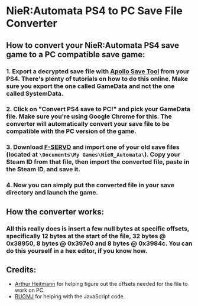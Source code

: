 # NieR:Automata PS4 to PC Save File Converter

## How to convert your NieR:Automata PS4 save game to a PC compatible save game:

### 1. Export a decrypted save file with [Apollo Save Tool](https://github.com/bucanero/apollo-ps4) from your PS4. There's plenty of tutorials on how to do this online. Make sure you export the one called **GameData** and not the one called **SystemData**.

### 2. Click on "Convert PS4 save to PC!" and pick your **GameData** file. Make sure you're using **Google Chrome** for this. The converter will automatically convert your save file to be compatible with the PC version of the game.

### 3. Download [F-SERVO](https://github.com/ArthurHeitmann/F-SERVO) and import one of your old save files (located at `\Documents\My Games\NieR_Automata\`). Copy your **Steam ID** from that file, then import the converted file, paste in the Steam ID, and save it.

### 4. Now you can simply put the converted file in your save directory and launch the game.

## How the converter works:

### All this really does is insert a few null bytes at specific offsets, specifically 12 bytes at the start of the file, 32 bytes @ 0x38950, 8 bytes @ 0x397e0 and 8 bytes @ 0x3984c. You can do this yourself in a hex editor, if you know how.

## Credits:

- [Arthur Heitmann](https://github.com/ArthurHeitmann/) for helping figure out the offsets needed for the file to work on PC.
- [RUGMJ](https://github.com/rugmj) for helping with the JavaScript code.
